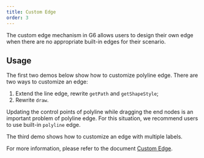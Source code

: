 ```yaml
---
title: Custom Edge
order: 3
---
```


The custom edge mechanism in G6 allows users to design their own edge when there are no appropriate built-in edges for their scenario. 

## Usage

The first two demos below show how to customize polyline edge. There are two ways to customize an edge:
1. Extend the line edge, rewrite `getPath` and `getShapeStyle`;
2. Rewrite `draw`.

Updating the control points of polyline while dragging the end nodes is an important problem of polyline edge. For this situation, we recommend users to use built-in `polyline` edge.

The third demo shows how to customize an edge with multiple labels.


For more information, please refer to the document [Custom Edge](/zh/docs/manual/advanced/custom-edge).